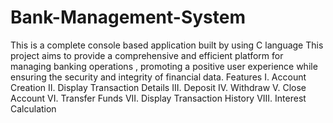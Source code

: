 # Bank-Management-System
This is a complete console based application built by using C language 
This project aims to provide a comprehensive and efficient platform for managing  banking operations , promoting a positive user  experience while ensuring the security and integrity of financial data.
Features 
I. Account Creation 
II. Display Transaction Details 
III. Deposit 
IV. Withdraw 
V. Close Account 
VI. Transfer Funds 
VII. Display Transaction History 
VIII. Interest Calculation 
